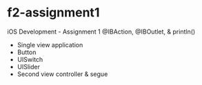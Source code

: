 f2-assignment1
==============

iOS Development - Assignment 1
@IBAction, @IBOutlet, & println()

- Single view application
- Button
- UISwitch
- UISlider
- Second view controller & segue

